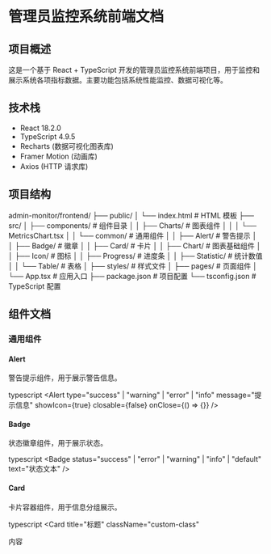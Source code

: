 # 管理员监控系统前端文档

## 项目概述

这是一个基于 React + TypeScript 开发的管理员监控系统前端项目，用于监控和展示系统各项指标数据。主要功能包括系统性能监控、数据可视化等。

## 技术栈

- React 18.2.0
- TypeScript 4.9.5
- Recharts (数据可视化图表库)
- Framer Motion (动画库)
- Axios (HTTP 请求库)

## 项目结构

admin-monitor/frontend/
├── public/
│ └── index.html # HTML 模板
├── src/
│ ├── components/ # 组件目录
│ │ ├── Charts/ # 图表组件
│ │ │ └── MetricsChart.tsx
│ │ └── common/ # 通用组件
│ │ ├── Alert/ # 警告提示
│ │ ├── Badge/ # 徽章
│ │ ├── Card/ # 卡片
│ │ ├── Chart/ # 图表基础组件
│ │ ├── Icon/ # 图标
│ │ ├── Progress/ # 进度条
│ │ ├── Statistic/ # 统计数值
│ │ └── Table/ # 表格
│ ├── styles/ # 样式文件
│ ├── pages/ # 页面组件
│ └── App.tsx # 应用入口
├── package.json # 项目配置
└── tsconfig.json # TypeScript 配置


## 组件文档

### 通用组件

#### Alert
警告提示组件，用于展示警告信息。

typescript
<Alert
type="success" | "warning" | "error" | "info"
message="提示信息"
showIcon={true}
closable={false}
onClose={() => {}}
/>



#### Badge
状态徽章组件，用于展示状态。


typescript
<Badge
status="success" | "error" | "warning" | "info" | "default"
text="状态文本"
/>



#### Card
卡片容器组件，用于信息分组展示。

typescript
<Card
title="标题"
className="custom-class"
>
内容
</Card>
